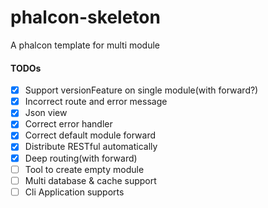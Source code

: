 # phalcon-skeleton
A phalcon template for multi module


#### TODOs

- [x] Support versionFeature on single module(with forward?)
- [x] Incorrect route and error message
- [x] Json view
- [x] Correct error handler
- [x] Correct default module forward
- [x] Distribute RESTful automatically
- [x] Deep routing(with forward)
- [ ] Tool to create empty module
- [ ] Multi database & cache support
- [ ] Cli Application supports
